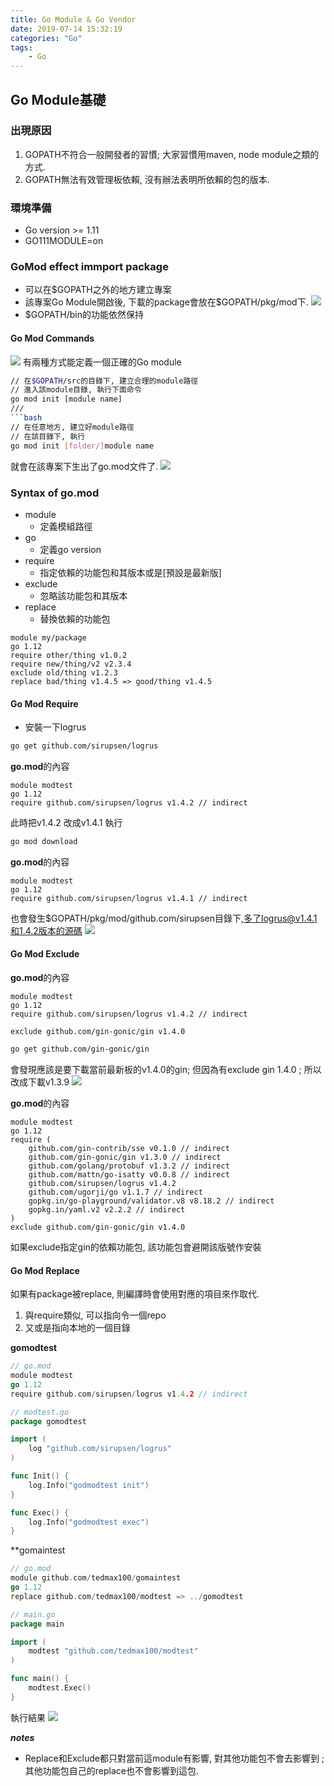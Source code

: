 ```yaml
---
title: Go Module & Go Vendor
date: 2019-07-14 15:32:19
categories: "Go"
tags:
    - Go
---
```

## Go Module基礎

### 出現原因
1. GOPATH不符合一般開發者的習慣; 大家習慣用maven, node module之類的方式.
2. GOPATH無法有效管理板依賴, 沒有辦法表明所依賴的包的版本.

### 環境準備
* Go version >= 1.11
* GO111MODULE=on

### GoMod effect immport package 
* 可以在$GOPATH之外的地方建立專案
* 該專案Go Module開啟後, 下載的package會放在$GOPATH/pkg/mod下.
![](https://i.imgur.com/Op2TRi6.png)
* $GOPATH/bin的功能依然保持

#### Go Mod Commands
![](https://i.imgur.com/vHzYvzT.png)
有兩種方式能定義一個正確的Go module
```bash
// 在$GOPATH/src的目錄下, 建立合理的module路徑
// 進入該module目錄, 執行下面命令
go mod init [module name]
///
```bash
// 在任意地方, 建立好module路徑
// 在該目錄下, 執行
go mod init [folder/]module name
```
就會在該專案下生出了go.mod文件了.
![](https://i.imgur.com/PIIW4Bz.png)

### Syntax of go.mod
* module 
    * 定義模組路徑
* go
    * 定義go version
* require
    * 指定依賴的功能包和其版本或是[預設是最新版]
* exclude
    * 忽略該功能包和其版本
* replace
    * 替換依賴的功能包
```
module my/package
go 1.12
require other/thing v1.0.2
require new/thing/v2 v2.3.4
exclude old/thing v1.2.3
replace bad/thing v1.4.5 => good/thing v1.4.5
```

#### Go Mod Require
* 安裝一下logrus
```bash
go get github.com/sirupsen/logrus
```
**go.mod**的內容
```
module modtest
go 1.12
require github.com/sirupsen/logrus v1.4.2 // indirect
```
此時把v1.4.2 改成v1.4.1
執行
```bash
go mod download
```
**go.mod**的內容
```
module modtest
go 1.12
require github.com/sirupsen/logrus v1.4.1 // indirect
```
也會發生$GOPATH/pkg/mod/github.com/sirupsen目錄下,多了logrus@v1.4.1和1.4.2版本的源碼
![](https://i.imgur.com/5WlkJoT.png)


#### Go Mod Exclude
**go.mod**的內容
```
module modtest
go 1.12
require github.com/sirupsen/logrus v1.4.2 // indirect

exclude github.com/gin-gonic/gin v1.4.0
```
```bash
go get github.com/gin-gonic/gin
```
會發現應該是要下載當前最新板的v1.4.0的gin; 但因為有exclude gin 1.4.0 ;
所以改成下載v1.3.9
![](https://i.imgur.com/mW1aVji.png)

**go.mod**的內容
```
module modtest
go 1.12
require (
	github.com/gin-contrib/sse v0.1.0 // indirect
	github.com/gin-gonic/gin v1.3.0 // indirect
	github.com/golang/protobuf v1.3.2 // indirect
	github.com/mattn/go-isatty v0.0.8 // indirect
	github.com/sirupsen/logrus v1.4.2
	github.com/ugorji/go v1.1.7 // indirect
	gopkg.in/go-playground/validator.v8 v8.18.2 // indirect
	gopkg.in/yaml.v2 v2.2.2 // indirect
)
exclude github.com/gin-gonic/gin v1.4.0
```
如果exclude指定gin的依賴功能包, 該功能包會避開該版號作安裝

#### Go Mod Replace
如果有package被replace, 則編譯時會使用對應的項目來作取代.
1. 與require類似, 可以指向令一個repo
2. 又或是指向本地的一個目錄

**gomodtest**
```go
// go.mod
module modtest
go 1.12
require github.com/sirupsen/logrus v1.4.2 // indirect
```
```go
// modtest.go
package gomodtest

import (
	log "github.com/sirupsen/logrus"
)

func Init() {
	log.Info("godmodtest init")
}

func Exec() {
	log.Info("godmodtest exec")
}
```

**gomaintest
```go
// go.mod
module github.com/tedmax100/gomaintest
go 1.12
replace github.com/tedmax100/modtest => ../gomodtest
```

```go
// main.go
package main

import (
	modtest "github.com/tedmax100/modtest"
)

func main() {
	modtest.Exec()
}
```
執行結果
![](https://i.imgur.com/h5OoYQS.png)  


***notes***
* Replace和Exclude都只對當前這module有影響, 對其他功能包不會去影響到 ;
其他功能包自己的replace也不會影響到這包.
